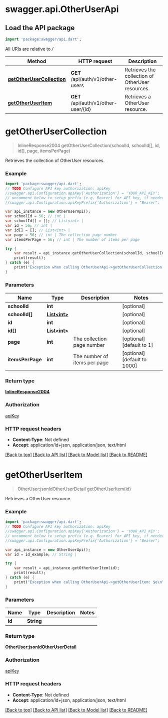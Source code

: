 # swagger.api.OtherUserApi

## Load the API package
```dart
import 'package:swagger/api.dart';
```

All URIs are relative to */*

Method | HTTP request | Description
------------- | ------------- | -------------
[**getOtherUserCollection**](OtherUserApi.md#getOtherUserCollection) | **GET** /api/auth/v1/other-users | Retrieves the collection of OtherUser resources.
[**getOtherUserItem**](OtherUserApi.md#getOtherUserItem) | **GET** /api/auth/v1/other-user/{id} | Retrieves a OtherUser resource.

# **getOtherUserCollection**
> InlineResponse2004 getOtherUserCollection(schoolId, schoolId[], id, id[], page, itemsPerPage)

Retrieves the collection of OtherUser resources.

### Example
```dart
import 'package:swagger/api.dart';
// TODO Configure API key authorization: apiKey
//swagger.api.Configuration.apiKey{'Authorization'} = 'YOUR_API_KEY';
// uncomment below to setup prefix (e.g. Bearer) for API key, if needed
//swagger.api.Configuration.apiKeyPrefix{'Authorization'} = "Bearer";

var api_instance = new OtherUserApi();
var schoolId = 56; // int | 
var schoolId[] = []; // List<int> | 
var id = 56; // int | 
var id[] = []; // List<int> | 
var page = 56; // int | The collection page number
var itemsPerPage = 56; // int | The number of items per page

try {
    var result = api_instance.getOtherUserCollection(schoolId, schoolId[], id, id[], page, itemsPerPage);
    print(result);
} catch (e) {
    print("Exception when calling OtherUserApi->getOtherUserCollection: $e\n");
}
```

### Parameters

Name | Type | Description  | Notes
------------- | ------------- | ------------- | -------------
 **schoolId** | **int**|  | [optional] 
 **schoolId[]** | [**List&lt;int&gt;**](int.md)|  | [optional] 
 **id** | **int**|  | [optional] 
 **id[]** | [**List&lt;int&gt;**](int.md)|  | [optional] 
 **page** | **int**| The collection page number | [optional] [default to 1]
 **itemsPerPage** | **int**| The number of items per page | [optional] [default to 1000]

### Return type

[**InlineResponse2004**](InlineResponse2004.md)

### Authorization

[apiKey](../README.md#apiKey)

### HTTP request headers

 - **Content-Type**: Not defined
 - **Accept**: application/ld+json, application/json, text/html

[[Back to top]](#) [[Back to API list]](../README.md#documentation-for-api-endpoints) [[Back to Model list]](../README.md#documentation-for-models) [[Back to README]](../README.md)

# **getOtherUserItem**
> OtherUser:jsonldOtherUserDetail getOtherUserItem(id)

Retrieves a OtherUser resource.

### Example
```dart
import 'package:swagger/api.dart';
// TODO Configure API key authorization: apiKey
//swagger.api.Configuration.apiKey{'Authorization'} = 'YOUR_API_KEY';
// uncomment below to setup prefix (e.g. Bearer) for API key, if needed
//swagger.api.Configuration.apiKeyPrefix{'Authorization'} = "Bearer";

var api_instance = new OtherUserApi();
var id = id_example; // String | 

try {
    var result = api_instance.getOtherUserItem(id);
    print(result);
} catch (e) {
    print("Exception when calling OtherUserApi->getOtherUserItem: $e\n");
}
```

### Parameters

Name | Type | Description  | Notes
------------- | ------------- | ------------- | -------------
 **id** | **String**|  | 

### Return type

[**OtherUser:jsonldOtherUserDetail**](OtherUser:jsonldOtherUserDetail.md)

### Authorization

[apiKey](../README.md#apiKey)

### HTTP request headers

 - **Content-Type**: Not defined
 - **Accept**: application/ld+json, application/json, text/html

[[Back to top]](#) [[Back to API list]](../README.md#documentation-for-api-endpoints) [[Back to Model list]](../README.md#documentation-for-models) [[Back to README]](../README.md)

